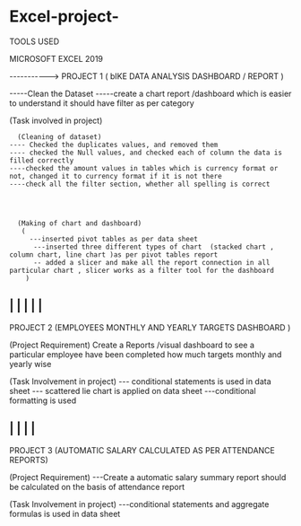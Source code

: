 # Excel-project-
TOOLS USED 

MICROSOFT EXCEL 2019

----------->    PROJECT 1  ( bIKE DATA ANALYSIS DASHBOARD / REPORT )

-----Clean the Dataset 
-----create a chart report /dashboard which is easier to understand it should have filter as per category 



  (Task involved in project)
  
  
      (Cleaning of dataset)
    ---- Checked the duplicates values, and removed them
    ---- checked the Null values, and checked each of column the data is filled correctly 
    ----checked the amount values in tables which is currency format or not, changed it to currency format if it is not there 
    ----check all the filter section, whether all spelling is correct



  
      (Making of chart and dashboard)
       (
         ---inserted pivot tables as per data sheet
          ---inserted three different types of chart  (stacked chart , column chart, line chart )as per pivot tables report 
          -- added a slicer and make all the report connection in all particular chart , slicer works as a filter tool for the dashboard 
        )


|
|
|
|
|
---------------------------------------------------------------------------------------------------------------------------------------




PROJECT 2 (EMPLOYEES MONTHLY AND YEARLY TARGETS DASHBOARD )

  (Project Requirement)
Create a Reports /visual dashboard to see a particular employee have been completed how much targets monthly and yearly wise 



(Task Involvement in project)
--- conditional statements is used in data sheet
--- scattered lie chart is applied on data sheet
 ---conditional formatting is used  



|
|
|
|
-------------------------------------------------------------------------------------------------------------------------------------------




PROJECT 3 (AUTOMATIC SALARY CALCULATED AS PER ATTENDANCE REPORTS)

 (Project Requirement)
---Create a automatic salary summary report should be calculated on the basis of attendance report

 
(Task Involvement in project)
---conditional statements and aggregate formulas is used in data sheet
 
   
 


